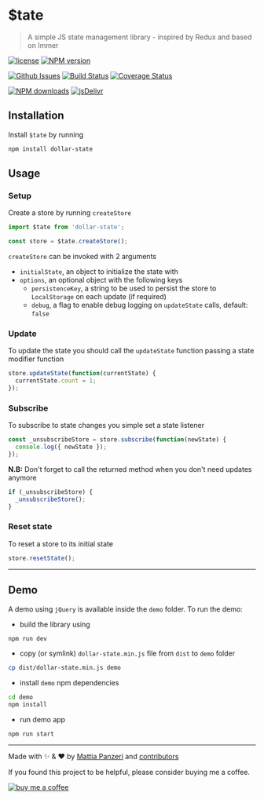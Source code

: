 # $tate

> A simple JS state management library - inspired by Redux and based on Immer

[![license](https://img.shields.io/github/license/panz3r/dollar-state.svg)](https://github.com/panz3r/dollar-state/blob/master/LICENSE)
[![NPM version](https://img.shields.io/npm/v/dollar-state.svg)](https://www.npmjs.com/package/dollar-state)

[![Github Issues](https://img.shields.io/github/issues/panz3r/dollar-state.svg)](https://github.com/panz3r/dollar-state/issues)
[![Build Status](https://travis-ci.com/panz3r/dollar-state.svg?branch=master)](https://travis-ci.com/panz3r/dollar-state)
[![Coverage Status](https://coveralls.io/repos/github/panz3r/dollar-state/badge.svg?branch=master)](https://coveralls.io/github/panz3r/dollar-state?branch=master)

[![NPM downloads](https://img.shields.io/npm/dm/dollar-state.svg)](https://npmjs.com/package/dollar-state)
[![jsDelivr](https://data.jsdelivr.com/v1/package/npm/dollar-state/badge?style=rounded)](https://www.jsdelivr.com/package/npm/dollar-state)

## Installation

Install `$tate` by running

```bash
npm install dollar-state
```

## Usage

### Setup

Create a store by running `createStore`

```js
import $tate from 'dollar-state';

const store = $tate.createStore();
```

`createStore` can be invoked with 2 arguments

- `initialState`, an object to initialize the state with
- `options`, an optional object with the following keys
  - `persistenceKey`, a string to be used to persist the store to `LocalStorage` on each update (if required)
  - `debug`, a flag to enable debug logging on `updateState` calls, default: `false`

### Update

To update the state you should call the `updateState` function passing a state modifier function

```js
store.updateState(function(currentState) {
  currentState.count = 1;
});
```

### Subscribe

To subscribe to state changes you simple set a state listener

```js
const _unsubscribeStore = store.subscribe(function(newState) {
  console.log({ newState });
});
```

**N.B:** Don't forget to call the returned method when you don't need updates anymore

```js
if (_unsubscribeStore) {
  _unsubscribeStore();
}
```

### Reset state

To reset a store to its initial state

```js
store.resetState();
```

---

## Demo

A demo using `jQuery` is available inside the `demo` folder.
To run the demo:

- build the library using

```sh
npm run dev
```

- copy (or symlink) `dollar-state.min.js` file from `dist` to `demo` folder

```sh
cp dist/dollar-state.min.js demo
```

- install `demo` npm dependencies

```sh
cd demo
npm install
```

- run demo app

```sh
npm run start
```

---

Made with :sparkles: & :heart: by [Mattia Panzeri](https://github.com/panz3r) and [contributors](https://github.com/panz3r/dollar-state/graphs/contributors)

If you found this project to be helpful, please consider buying me a coffee.

[![buy me a coffee](https://www.buymeacoffee.com/assets/img/custom_images/orange_img.png)](https://buymeacoff.ee/4f18nT0Nk)
